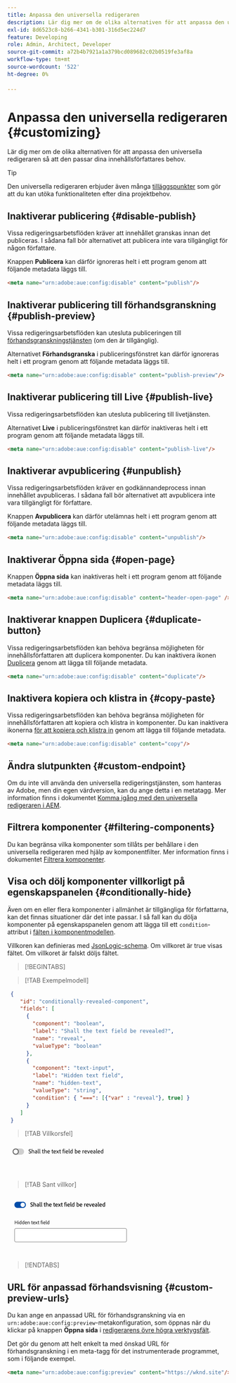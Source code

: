 ```yaml
---
title: Anpassa den universella redigeraren
description: Lär dig mer om de olika alternativen för att anpassa den universella redigeraren så att den passar dina innehållsförfattares behov.
exl-id: 8d6523c8-b266-4341-b301-316d5ec224d7
feature: Developing
role: Admin, Architect, Developer
source-git-commit: a72b4b7921a1a379bcd089682c02b0519fe3af8a
workflow-type: tm+mt
source-wordcount: '522'
ht-degree: 0%

---
```



# Anpassa den universella redigeraren {#customizing}

Lär dig mer om de olika alternativen för att anpassa den universella redigeraren så att den passar dina innehållsförfattares behov.

>[!TIP]
>
>Den universella redigeraren erbjuder även många [tilläggspunkter](/help/implementing/universal-editor/extending.md) som gör att du kan utöka funktionaliteten efter dina projektbehov.

## Inaktiverar publicering {#disable-publish}

Vissa redigeringsarbetsflöden kräver att innehållet granskas innan det publiceras. I sådana fall bör alternativet att publicera inte vara tillgängligt för någon författare.

Knappen **Publicera** kan därför ignoreras helt i ett program genom att följande metadata läggs till.

```html
<meta name="urn:adobe:aue:config:disable" content="publish"/>
```

## Inaktiverar publicering till förhandsgranskning {#publish-preview}

Vissa redigeringsarbetsflöden kan utesluta publiceringen till [förhandsgranskningstjänsten](/help/sites-cloud/authoring/sites-console/previewing-content.md) (om den är tillgänglig).

Alternativet **Förhandsgranska** i publiceringsfönstret kan därför ignoreras helt i ett program genom att följande metadata läggs till.

```html
<meta name="urn:adobe:aue:config:disable" content="publish-preview"/>
```

## Inaktiverar publicering till Live {#publish-live}

Vissa redigeringsarbetsflöden kan utesluta publicering till livetjänsten.

Alternativet **Live** i publiceringsfönstret kan därför inaktiveras helt i ett program genom att följande metadata läggs till.

```html
<meta name="urn:adobe:aue:config:disable" content="publish-live"/>
```

## Inaktiverar avpublicering {#unpublish}

Vissa redigeringsarbetsflöden kräver en godkännandeprocess innan innehållet avpubliceras. I sådana fall bör alternativet att avpublicera inte vara tillgängligt för författare.

Knappen **Avpublicera** kan därför utelämnas helt i ett program genom att följande metadata läggs till.

```html
<meta name="urn:adobe:aue:config:disable" content="unpublish"/>
```

## Inaktiverar Öppna sida {#open-page}

Knappen **Öppna sida** kan inaktiveras helt i ett program genom att följande metadata läggs till.

```html
<meta name="urn:adobe:aue:config:disable" content="header-open-page" />
```

## Inaktiverar knappen Duplicera {#duplicate-button}

Vissa redigeringsarbetsflöden kan behöva begränsa möjligheten för innehållsförfattaren att duplicera komponenter. Du kan inaktivera ikonen [Duplicera](/help/sites-cloud/authoring/universal-editor/navigation.md#duplicate) genom att lägga till följande metadata.

```html
<meta name="urn:adobe:aue:config:disable" content="duplicate"/>
```

## Inaktivera kopiera och klistra in {#copy-paste}

Vissa redigeringsarbetsflöden kan behöva begränsa möjligheten för innehållsförfattaren att kopiera och klistra in komponenter. Du kan inaktivera ikonerna [för att kopiera och klistra in](/help/sites-cloud/authoring/universal-editor/authoring.md#copy-paste) genom att lägga till följande metadata.

```html
<meta name="urn:adobe:aue:config:disable" content="copy"/>
```

## Ändra slutpunkten {#custom-endpoint}

Om du inte vill använda den universella redigeringstjänsten, som hanteras av Adobe, men din egen värdversion, kan du ange detta i en metatagg. Mer information finns i dokumentet [Komma igång med den universella redigeraren i AEM](/help/implementing/universal-editor/getting-started.md##configuration-settings).

## Filtrera komponenter {#filtering-components}

Du kan begränsa vilka komponenter som tillåts per behållare i den universella redigeraren med hjälp av komponentfilter. Mer information finns i dokumentet [Filtrera komponenter](/help/implementing/universal-editor/filtering.md).

## Visa och dölj komponenter villkorligt på egenskapspanelen {#conditionally-hide}

Även om en eller flera komponenter i allmänhet är tillgängliga för författarna, kan det finnas situationer där det inte passar. I så fall kan du dölja komponenter på egenskapspanelen genom att lägga till ett `condition`-attribut i [fälten i komponentmodellen](/help/implementing/universal-editor/field-types.md#fields).

Villkoren kan definieras med [JsonLogic-schema](https://jsonlogic.com/). Om villkoret är true visas fältet. Om villkoret är falskt döljs fältet.

>[!BEGINTABS]

>[!TAB Exempelmodell]

```json
 {
    "id": "conditionally-revealed-component",
    "fields": [
      {
        "component": "boolean",
        "label": "Shall the text field be revealed?",
        "name": "reveal",
        "valueType": "boolean"
      },
      {
        "component": "text-input",
        "label": "Hidden text field",
        "name": "hidden-text",
        "valueType": "string",
        "condition": { "===": [{"var" : "reveal"}, true] }
      }
    ]
 }
```

>[!TAB Villkorsfel]

![Dolt textfält](assets/hidden.png)

>[!TAB Sant villkor]

![Visar textfält](assets/shown.png)

>[!ENDTABS]

## URL för anpassad förhandsvisning {#custom-preview-urls}

Du kan ange en anpassad URL för förhandsgranskning via en `urn:adobe:aue:config:preview`-metakonfiguration, som öppnas när du klickar på knappen **Öppna sida** i [redigerarens övre högra verktygsfält](/help/sites-cloud/authoring/universal-editor/navigation.md#universal-editor-toolbar).

Det gör du genom att helt enkelt ta med önskad URL för förhandsgranskning i en meta-tagg för det instrumenterade programmet, som i följande exempel.

```html
<meta name="urn:adobe:aue:config:preview" content="https://wknd.site"/>
```
